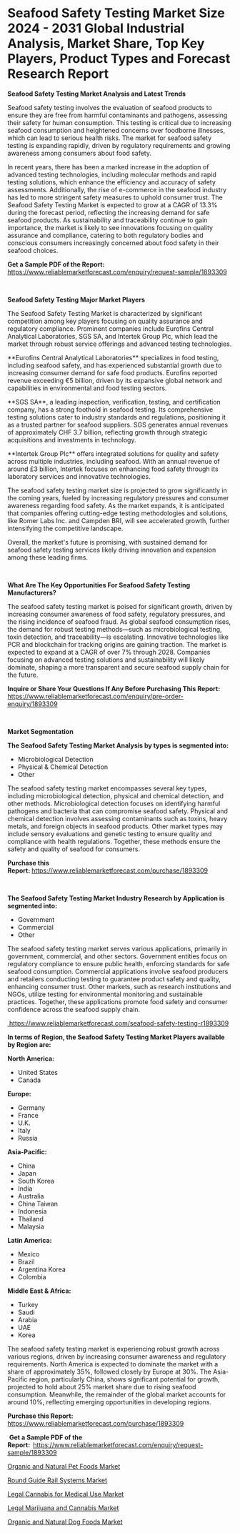 <p><h1>Seafood Safety Testing Market Size 2024 - 2031 Global Industrial Analysis, Market Share, Top Key Players, Product Types and Forecast Research Report</h1></p><p><strong>Seafood Safety Testing Market Analysis and Latest Trends</strong></p>
<p><p>Seafood safety testing involves the evaluation of seafood products to ensure they are free from harmful contaminants and pathogens, assessing their safety for human consumption. This testing is critical due to increasing seafood consumption and heightened concerns over foodborne illnesses, which can lead to serious health risks. The market for seafood safety testing is expanding rapidly, driven by regulatory requirements and growing awareness among consumers about food safety.</p><p>In recent years, there has been a marked increase in the adoption of advanced testing technologies, including molecular methods and rapid testing solutions, which enhance the efficiency and accuracy of safety assessments. Additionally, the rise of e-commerce in the seafood industry has led to more stringent safety measures to uphold consumer trust. The Seafood Safety Testing Market is expected to grow at a CAGR of 13.3% during the forecast period, reflecting the increasing demand for safe seafood products. As sustainability and traceability continue to gain importance, the market is likely to see innovations focusing on quality assurance and compliance, catering to both regulatory bodies and conscious consumers increasingly concerned about food safety in their seafood choices.</p></p>
<p><strong>Get a Sample PDF of the Report:&nbsp;</strong> <a href="https://www.reliablemarketforecast.com/enquiry/request-sample/1893309?utm_campaign=1568&utm_medium=2&utm_source=Github&utm_content=ia&utm_term=24102024&utm_id=seafood-safety-testing">https://www.reliablemarketforecast.com/enquiry/request-sample/1893309</a></p>
<p>&nbsp;</p>
<p><strong>Seafood Safety Testing Major Market Players</strong></p>
<p><p>The Seafood Safety Testing Market is characterized by significant competition among key players focusing on quality assurance and regulatory compliance. Prominent companies include Eurofins Central Analytical Laboratories, SGS SA, and Intertek Group Plc, which lead the market through robust service offerings and advanced testing technologies.</p><p>**Eurofins Central Analytical Laboratories** specializes in food testing, including seafood safety, and has experienced substantial growth due to increasing consumer demand for safe food products. Eurofins reported revenue exceeding €5 billion, driven by its expansive global network and capabilities in environmental and food testing sectors.</p><p>**SGS SA**, a leading inspection, verification, testing, and certification company, has a strong foothold in seafood testing. Its comprehensive testing solutions cater to industry standards and regulations, positioning it as a trusted partner for seafood suppliers. SGS generates annual revenues of approximately CHF 3.7 billion, reflecting growth through strategic acquisitions and investments in technology.</p><p>**Intertek Group Plc** offers integrated solutions for quality and safety across multiple industries, including seafood. With an annual revenue of around £3 billion, Intertek focuses on enhancing food safety through its laboratory services and innovative technologies.</p><p>The seafood safety testing market size is projected to grow significantly in the coming years, fueled by increasing regulatory pressures and consumer awareness regarding food safety. As the market expands, it is anticipated that companies offering cutting-edge testing methodologies and solutions, like Romer Labs Inc. and Campden BRI, will see accelerated growth, further intensifying the competitive landscape. </p><p>Overall, the market's future is promising, with sustained demand for seafood safety testing services likely driving innovation and expansion among these leading firms.</p></p>
<p>&nbsp;</p>
<p><strong>What Are The Key Opportunities For Seafood Safety Testing Manufacturers?</strong></p>
<p><p>The seafood safety testing market is poised for significant growth, driven by increasing consumer awareness of food safety, regulatory pressures, and the rising incidence of seafood fraud. As global seafood consumption rises, the demand for robust testing methods—such as microbiological testing, toxin detection, and traceability—is escalating. Innovative technologies like PCR and blockchain for tracking origins are gaining traction. The market is expected to expand at a CAGR of over 7% through 2028. Companies focusing on advanced testing solutions and sustainability will likely dominate, shaping a more transparent and secure seafood supply chain for the future.</p></p>
<p><strong>Inquire or Share Your Questions If Any Before Purchasing This Report:</strong> <a href="https://www.reliablemarketforecast.com/enquiry/pre-order-enquiry/1893309?utm_campaign=1568&utm_medium=2&utm_source=Github&utm_content=ia&utm_term=24102024&utm_id=seafood-safety-testing">https://www.reliablemarketforecast.com/enquiry/pre-order-enquiry/1893309</a></p>
<p>&nbsp;</p>
<p><strong>Market Segmentation</strong></p>
<p><strong>The Seafood Safety Testing Market Analysis by types is segmented into:</strong></p>
<p><ul><li>Microbiological Detection</li><li>Physical & Chemical Detection</li><li>Other</li></ul></p>
<p><p>The seafood safety testing market encompasses several key types, including microbiological detection, physical and chemical detection, and other methods. Microbiological detection focuses on identifying harmful pathogens and bacteria that can compromise seafood safety. Physical and chemical detection involves assessing contaminants such as toxins, heavy metals, and foreign objects in seafood products. Other market types may include sensory evaluations and genetic testing to ensure quality and compliance with health regulations. Together, these methods ensure the safety and quality of seafood for consumers.</p></p>
<p><strong>Purchase this Report:&nbsp;</strong><a href="https://www.reliablemarketforecast.com/purchase/1893309?utm_campaign=1568&utm_medium=2&utm_source=Github&utm_content=ia&utm_term=24102024&utm_id=seafood-safety-testing">https://www.reliablemarketforecast.com/purchase/1893309</a></p>
<p>&nbsp;</p>
<p><strong>The Seafood Safety Testing Market Industry Research by Application is segmented into:</strong></p>
<p><ul><li>Government</li><li>Commercial</li><li>Other</li></ul></p>
<p><p>The seafood safety testing market serves various applications, primarily in government, commercial, and other sectors. Government entities focus on regulatory compliance to ensure public health, enforcing standards for safe seafood consumption. Commercial applications involve seafood producers and retailers conducting testing to guarantee product safety and quality, enhancing consumer trust. Other markets, such as research institutions and NGOs, utilize testing for environmental monitoring and sustainable practices. Together, these applications promote food safety and consumer confidence across the seafood supply chain.</p></p>
<p><a href="https://www.reliablemarketforecast.com/seafood-safety-testing-r1893309?utm_campaign=1568&utm_medium=2&utm_source=Github&utm_content=ia&utm_term=24102024&utm_id=seafood-safety-testing">&nbsp;https://www.reliablemarketforecast.com/seafood-safety-testing-r1893309</a></p>
<p><strong>In terms of Region, the Seafood Safety Testing Market Players available by Region are:</strong></p>
<p>
    <p> <strong> North America: </strong>
        <ul>
            <li>United States</li>
            <li>Canada</li>
        </ul>
        </p> 
    <p> <strong> Europe: </strong>
        <ul>
            <li>Germany</li>
            <li>France</li>
            <li>U.K.</li>
            <li>Italy</li>
            <li>Russia</li>
        </ul>
        </p> 
    <p> <strong> Asia-Pacific: </strong>
        <ul>
            <li>China</li>
            <li>Japan</li>
            <li>South Korea</li>
            <li>India</li>
            <li>Australia</li>
            <li>China Taiwan</li>
            <li>Indonesia</li>
            <li>Thailand</li>
            <li>Malaysia</li>
        </ul>
        </p> 
    <p> <strong> Latin America: </strong>
        <ul>
            <li>Mexico</li>
            <li>Brazil</li>
            <li>Argentina Korea</li>
            <li>Colombia</li>
        </ul>
        </p> 
    <p> <strong> Middle East & Africa: </strong>
        <ul>
            <li>Turkey</li>
            <li>Saudi</li>
            <li>Arabia</li>
            <li>UAE</li>
            <li>Korea</li>
        </ul>
    </p>
    </p>
<p><p>The seafood safety testing market is experiencing robust growth across various regions, driven by increasing consumer awareness and regulatory requirements. North America is expected to dominate the market with a share of approximately 35%, followed closely by Europe at 30%. The Asia-Pacific region, particularly China, shows significant potential for growth, projected to hold about 25% market share due to rising seafood consumption. Meanwhile, the remainder of the global market accounts for around 10%, reflecting emerging opportunities in developing regions.</p></p>
<p><strong>Purchase this Report: </strong><a href="https://www.reliablemarketforecast.com/purchase/1893309?utm_campaign=1568&utm_medium=2&utm_source=Github&utm_content=ia&utm_term=24102024&utm_id=seafood-safety-testing">https://www.reliablemarketforecast.com/purchase/1893309</a></p>
<p>&nbsp;<strong>Get a Sample PDF of the Report:&nbsp;&nbsp;</strong><a href="https://www.reliablemarketforecast.com/enquiry/request-sample/1893309?utm_campaign=1568&utm_medium=2&utm_source=Github&utm_content=ia&utm_term=24102024&utm_id=seafood-safety-testing">https://www.reliablemarketforecast.com/enquiry/request-sample/1893309</a></p>
<p><strong></strong></p>
<p><p><a href="https://www.linkedin.com/pulse/surfing-organic-natural-pet-foods-wave-riding-market-currents-m56cf?utm_campaign=1568&utm_medium=2&utm_source=Github&utm_content=ia&utm_term=24102024&utm_id=seafood-safety-testing">Organic and Natural Pet Foods Market</a></p><p><a href="https://github.com/AshrafKhan865/Market-Research-Report-List-1/blob/main/round-guide-rail-systems-market.md?utm_campaign=1568&utm_medium=2&utm_source=Github&utm_content=ia&utm_term=24102024&utm_id=seafood-safety-testing">Round Guide Rail Systems Market</a></p><p><a href="https://www.linkedin.com/pulse/legal-cannabis-medical-use-landscape-product-spectrum-market-0nryc?utm_campaign=1568&utm_medium=2&utm_source=Github&utm_content=ia&utm_term=24102024&utm_id=seafood-safety-testing">Legal Cannabis for Medical Use Market</a></p><p><a href="https://www.linkedin.com/pulse/legal-marijuana-cannabis-value-chain-analysis-from-raw-materials-k4eqc?utm_campaign=1568&utm_medium=2&utm_source=Github&utm_content=ia&utm_term=24102024&utm_id=seafood-safety-testing">Legal Marijuana and Cannabis Market</a></p><p><a href="https://www.linkedin.com/pulse/organic-natural-dog-foods-market-essentials-key-players-demand-y9ytf?utm_campaign=1568&utm_medium=2&utm_source=Github&utm_content=ia&utm_term=24102024&utm_id=seafood-safety-testing">Organic and Natural Dog Foods Market</a></p></p>